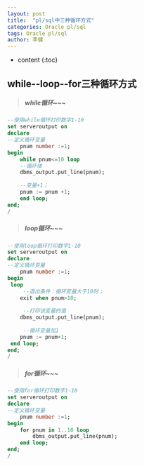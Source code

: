 ```yaml
---
layout: post
title:  "pl/sql中三种循环方式"
categories: Oracle pl/sql
tags: Oracle pl/sql
author: 李健
---
```

* content
{:toc}
## while--loop--for三种循环方式




>##### while循环~~~





``` sql
--使用while循环打印数字1-10
set serveroutput on
declare
--定义循环变量
    pnum number :=1;
begin
    while pnum<=10 loop
    --循环体
    dbms_output.put_line(pnum);
    
    --变量+1；
    pnum := pnum +1;
    end loop;
end;
/


```




>##### loop循环~~~





``` sql
--使用loop循环打印数字1-10
set serveroutput on
declare
--定义循环变量
    pnum number :=1;
begin
 loop
     --退出条件：循环变量大于10时；
    exit when pnum>10;
 
     --打印该变量的值
    dbms_output.put_line(pnum);
 
     --循环变量加1
    pnum := pnum+1;
 end loop;
end;
/

```



>##### for循环~~~





``` sql
--使用for循环打印数字1-10
set serveroutput on
declare
--定义循环变量
    pnum number :=1;
begin
    for pnum in 1..10 loop
        dbms_output.put_line(pnum);
    end loop;
end;
/

```
